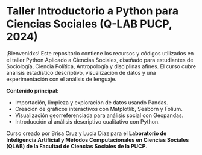 # Taller Introductorio a Python para Ciencias Sociales (Q-LAB PUCP, 2024)
¡Bienvenidxs! Este repositorio contiene los recursos y códigos utilizados en el taller Python Aplicado a Ciencias Sociales, diseñado para estudiantes de Sociología, Ciencia Política, Antropología y disciplinas afines. El curso cubre análisis estadístico descriptivo, visualización de datos y una experimentación con el análisis de lenguaje.

**Contenido principal:**

- Importación, limpieza y exploración de datos usando Pandas.
- Creación de gráficos interactivos con Matplotlib, Seaborn y Folium.
- Visualización georreferenciada para análisis social con Geopandas.
- Introducción al análisis descriptivo cualitativo con Python.

Curso creado por Brisa Cruz y Lucía Díaz para el **Laboratorio de Inteligencia Artificial y Métodos Computacionales en Ciencias Sociales (QLAB) de la Facultad de Ciencias Sociales de la PUCP**.
